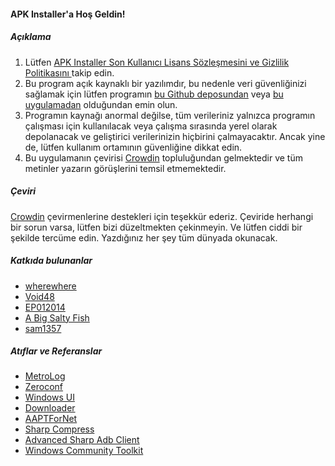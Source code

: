 #### APK Installer'a Hoş Geldin!

##### Açıklama
1. Lütfen [ APK Installer Son Kullanıcı Lisans Sözleşmesini ve Gizlilik Politikasını ](https://github.com/Paving-Base/APK-Installer/blob/main/Privacy.md) takip edin.
2. Bu program açık kaynaklı bir yazılımdır, bu nedenle veri güvenliğinizi sağlamak için lütfen programın [bu Github deposundan](https://github.com/Paving-Base/APK-Installer) veya [bu uygulamadan](https://www.microsoft.com/store/apps/9P2JFQ43FPPG) olduğundan emin olun.
3. Programın kaynağı anormal değilse, tüm verileriniz yalnızca programın çalışması için kullanılacak veya çalışma sırasında yerel olarak depolanacak ve geliştirici verilerinizin hiçbirini çalmayacaktır. Ancak yine de, lütfen kullanım ortamının güvenliğine dikkat edin.
4. Bu uygulamanın çevirisi [Crowdin](https://crowdin.com/project/APKInstaller "Crowdin") topluluğundan gelmektedir ve tüm metinler yazarın görüşlerini temsil etmemektedir.

##### Çeviri
[Crowdin](https://crowdin.com/project/APKInstaller "Crowdin") çevirmenlerine destekleri için teşekkür ederiz. Çeviride herhangi bir sorun varsa, lütfen bizi düzeltmekten çekinmeyin. Ve lütfen ciddi bir şekilde tercüme edin. Yazdığınız her şey tüm dünyada okunacak.

##### Katkıda bulunanlar
- [wherewhere](https://github.com/wherewhere)
- [Void48](https://github.com/Void48)
- [EP012014](https://github.com/EP012014)
- [A Big Salty Fish](https://github.com/bigsaltyfishes)
- [sam1357](https://github.com/sam1357)

##### Atıflar ve Referanslar
- [MetroLog](https://github.com/roubachof/MetroLog "MetroLog")
- [Zeroconf](https://github.com/novotnyllc/Zeroconf "Zeroconf")
- [Windows UI](https://github.com/microsoft/microsoft-ui-xaml "Windows UI")
- [Downloader](https://github.com/bezzad/Downloader "Downloader")
- [AAPTForNet](https://github.com/canheo136/QuickLook.Plugin.ApkViewer "AAPTForNet")
- [Sharp Compress](https://github.com/adamhathcock/sharpcompress "Sharp Compress")
- [Advanced Sharp Adb Client](https://github.com/yungd1plomat/AdvancedSharpAdbClient "Advanced Sharp Adb Client")
- [Windows Community Toolkit](https://github.com/CommunityToolkit/WindowsCommunityToolkit "Windows Community Toolkit")